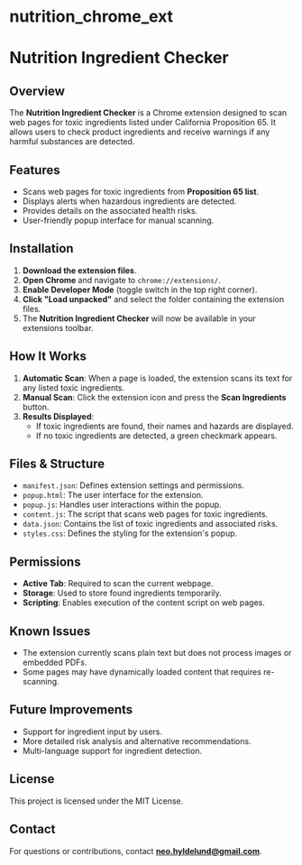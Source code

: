 # nutrition_chrome_ext

# Nutrition Ingredient Checker

## Overview

The **Nutrition Ingredient Checker** is a Chrome extension designed to scan web pages for toxic ingredients listed under California Proposition 65. It allows users to check product ingredients and receive warnings if any harmful substances are detected.

## Features

- Scans web pages for toxic ingredients from **Proposition 65 list**.
- Displays alerts when hazardous ingredients are detected.
- Provides details on the associated health risks.
- User-friendly popup interface for manual scanning.

## Installation

1. **Download the extension files**.
2. **Open Chrome** and navigate to `chrome://extensions/`.
3. **Enable Developer Mode** (toggle switch in the top right corner).
4. **Click "Load unpacked"** and select the folder containing the extension files.
5. The **Nutrition Ingredient Checker** will now be available in your extensions toolbar.

## How It Works

1. **Automatic Scan**: When a page is loaded, the extension scans its text for any listed toxic ingredients.
2. **Manual Scan**: Click the extension icon and press the **Scan Ingredients** button.
3. **Results Displayed**:
   - If toxic ingredients are found, their names and hazards are displayed.
   - If no toxic ingredients are detected, a green checkmark appears.

## Files & Structure

- `manifest.json`: Defines extension settings and permissions.
- `popup.html`: The user interface for the extension.
- `popup.js`: Handles user interactions within the popup.
- `content.js`: The script that scans web pages for toxic ingredients.
- `data.json`: Contains the list of toxic ingredients and associated risks.
- `styles.css`: Defines the styling for the extension's popup.

## Permissions

- **Active Tab**: Required to scan the current webpage.
- **Storage**: Used to store found ingredients temporarily.
- **Scripting**: Enables execution of the content script on web pages.

## Known Issues

- The extension currently scans plain text but does not process images or embedded PDFs.
- Some pages may have dynamically loaded content that requires re-scanning.

## Future Improvements

- Support for ingredient input by users.
- More detailed risk analysis and alternative recommendations.
- Multi-language support for ingredient detection.

## License

This project is licensed under the MIT License.

## Contact

For questions or contributions, contact **neo.hyldelund@gmail.com**.

###

